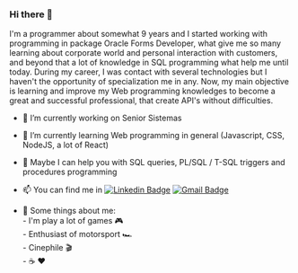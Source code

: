 
### Hi there 👋
I'm a programmer about somewhat 9 years and I started working with programming in package Oracle Forms Developer, what give me so many learning about corporate world and personal interaction with customers, and beyond that a lot of knowledge in SQL programming what help me until today. During my career, I was contact with several technologies but I haven't the opportunity of specialization me in any. Now, my main objective is learning and improve my Web programming knowledges to become a great and successful professional, that create API's without difficulties.

- 🔭 I’m currently working on Senior Sistemas
- 🌱 I’m currently learning Web programming in general (Javascript, CSS, NodeJS, a lot of React)
- 💬 Maybe I can help you with SQL queries, PL/SQL / T-SQL triggers and procedures programming
- 📫 You can find me in [![Linkedin Badge](https://img.shields.io/badge/-AndreEuzebio-blue?style=flat-square&logo=Linkedin&logoColor=white&link=https://www.linkedin.com/in/AndreEuzebio/)](https://www.linkedin.com/in/AndreEuzebio/)  [![Gmail Badge](https://img.shields.io/badge/-andre.r.euzebio@gmail.com-c14438?style=flat-square&logo=Gmail&logoColor=white&link=mailto:andre.r.euzebio@gmail.com)](mailto:andre.r.euzebio@gmail.com) 

- :bow: Some things about me: </br>
        -  I'm play a lot of games :video_game:</br>
        -  Enthusiast of motorsport 🏎️</br>
        -  Cinephile :clapper: </br>
        -  :coffee: :heart:  

<!--
**andre-euz/andre-euz** is a ✨ _special_ ✨ repository because its `README.md` (this file) appears on your GitHub profile.

 
-->
